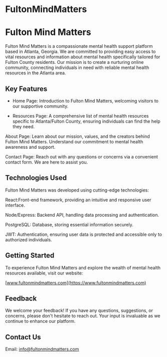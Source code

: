 # FultonMindMatters

# Fulton Mind Matters

Fulton Mind Matters is a compassionate mental health support platform based in Atlanta, Georgia. We are committed to providing easy access to vital resources and information about mental health specifically tailored for Fulton County residents. Our mission is to create a nurturing online community, connecting individuals in need with reliable mental health resources in the Atlanta area.

## Key Features

- Home Page: Introduction to Fulton Mind Matters, welcoming visitors to our supportive community.
  
- Resources Page: A comprehensive list of mental health resources specific to Atlanta/Fulton County, ensuring individuals can find the help they need.

About Page: Learn about our mission, values, and the creators behind Fulton Mind Matters. Understand our commitment to mental health awareness and support.

Contact Page: Reach out with any questions or concerns via a convenient contact form. We are here to assist you.

## Technologies Used

Fulton Mind Matters was developed using cutting-edge technologies:

 React:Front-end framework, providing an intuitive and responsive user interface.
  
 Node/Express: Backend API, handling data processing and authentication.
  
 PostgreSQL: Database, storing essential information securely.
  
JWT: Authentication, ensuring user data is protected and accessible only to authorized individuals.

## Getting Started

To experience Fulton Mind Matters and explore the wealth of mental health resources available, visit our website:

[www.fultonmindmatters.com](https://www.fultonmindmatters.com)

## Feedback

We welcome your feedback! If you have any questions, suggestions, or concerns, please don't hesitate to reach out. Your input is invaluable as we continue to enhance our platform.

## Contact Us

Email: info@fultonmindmatters.com

